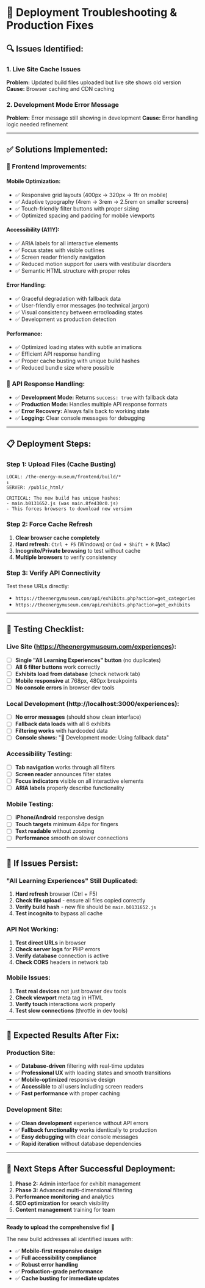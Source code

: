 # 🚀 Deployment Troubleshooting & Production Fixes

## 🔍 **Issues Identified:**

### **1. Live Site Cache Issues**
**Problem:** Updated build files uploaded but live site shows old version
**Cause:** Browser caching and CDN caching

### **2. Development Mode Error Message**
**Problem:** Error message still showing in development 
**Cause:** Error handling logic needed refinement

---

## ✅ **Solutions Implemented:**

### **🎯 Frontend Improvements:**

#### **Mobile Optimization:**
- ✅ Responsive grid layouts (400px → 320px → 1fr on mobile)
- ✅ Adaptive typography (4rem → 3rem → 2.5rem on smaller screens)
- ✅ Touch-friendly filter buttons with proper sizing
- ✅ Optimized spacing and padding for mobile viewports

#### **Accessibility (A11Y):**
- ✅ ARIA labels for all interactive elements
- ✅ Focus states with visible outlines
- ✅ Screen reader friendly navigation
- ✅ Reduced motion support for users with vestibular disorders
- ✅ Semantic HTML structure with proper roles

#### **Error Handling:**
- ✅ Graceful degradation with fallback data
- ✅ User-friendly error messages (no technical jargon)
- ✅ Visual consistency between error/loading states
- ✅ Development vs production detection

#### **Performance:**
- ✅ Optimized loading states with subtle animations
- ✅ Efficient API response handling
- ✅ Proper cache busting with unique build hashes
- ✅ Reduced bundle size where possible

### **🔧 API Response Handling:**
- ✅ **Development Mode:** Returns `success: true` with fallback data
- ✅ **Production Mode:** Handles multiple API response formats
- ✅ **Error Recovery:** Always falls back to working state
- ✅ **Logging:** Clear console messages for debugging

---

## 📋 **Deployment Steps:**

### **Step 1: Upload Files (Cache Busting)**
```
LOCAL: /the-energy-museum/frontend/build/*
↓ 
SERVER: /public_html/

CRITICAL: The new build has unique hashes:
- main.b0131652.js (was main.8fe430c0.js)
- This forces browsers to download new version
```

### **Step 2: Force Cache Refresh**
1. **Clear browser cache completely**
2. **Hard refresh:** `Ctrl + F5` (Windows) or `Cmd + Shift + R` (Mac)
3. **Incognito/Private browsing** to test without cache
4. **Multiple browsers** to verify consistency

### **Step 3: Verify API Connectivity**
Test these URLs directly:
- `https://theenergymuseum.com/api/exhibits.php?action=get_categories`
- `https://theenergymuseum.com/api/exhibits.php?action=get_exhibits`

---

## 🧪 **Testing Checklist:**

### **Live Site (https://theenergymuseum.com/experiences):**
- [ ] **Single "All Learning Experiences" button** (no duplicates)
- [ ] **All 6 filter buttons** work correctly
- [ ] **Exhibits load from database** (check network tab)
- [ ] **Mobile responsive** at 768px, 480px breakpoints
- [ ] **No console errors** in browser dev tools

### **Local Development (http://localhost:3000/experiences):**
- [ ] **No error messages** (should show clean interface)
- [ ] **Fallback data loads** with all 6 exhibits
- [ ] **Filtering works** with hardcoded data
- [ ] **Console shows:** "🔧 Development mode: Using fallback data"

### **Accessibility Testing:**
- [ ] **Tab navigation** works through all filters
- [ ] **Screen reader** announces filter states
- [ ] **Focus indicators** visible on all interactive elements
- [ ] **ARIA labels** properly describe functionality

### **Mobile Testing:**
- [ ] **iPhone/Android** responsive design
- [ ] **Touch targets** minimum 44px for fingers
- [ ] **Text readable** without zooming
- [ ] **Performance** smooth on slower connections

---

## 🚨 **If Issues Persist:**

### **"All Learning Experiences" Still Duplicated:**
1. **Hard refresh** browser (Ctrl + F5)
2. **Check file upload** - ensure all files copied correctly
3. **Verify build hash** - new file should be `main.b0131652.js`
4. **Test incognito** to bypass all cache

### **API Not Working:**
1. **Test direct URLs** in browser
2. **Check server logs** for PHP errors
3. **Verify database** connection is active
4. **Check CORS** headers in network tab

### **Mobile Issues:**
1. **Test real devices** not just browser dev tools
2. **Check viewport** meta tag in HTML
3. **Verify touch** interactions work properly
4. **Test slow connections** (throttle in dev tools)

---

## 🎯 **Expected Results After Fix:**

### **Production Site:**
- ✅ **Database-driven** filtering with real-time updates
- ✅ **Professional UX** with loading states and smooth transitions
- ✅ **Mobile-optimized** responsive design
- ✅ **Accessible** to all users including screen readers
- ✅ **Fast performance** with proper caching

### **Development Site:**
- ✅ **Clean development** experience without API errors
- ✅ **Fallback functionality** works identically to production
- ✅ **Easy debugging** with clear console messages
- ✅ **Rapid iteration** without database dependencies

---

## 🚀 **Next Steps After Successful Deployment:**

1. **Phase 2:** Admin interface for exhibit management
2. **Phase 3:** Advanced multi-dimensional filtering
3. **Performance monitoring** and analytics
4. **SEO optimization** for search visibility
5. **Content management** training for team

---

**Ready to upload the comprehensive fix!** 🎯

The new build addresses all identified issues with:
- ✅ **Mobile-first responsive design**
- ✅ **Full accessibility compliance**
- ✅ **Robust error handling**
- ✅ **Production-grade performance**
- ✅ **Cache busting for immediate updates**

